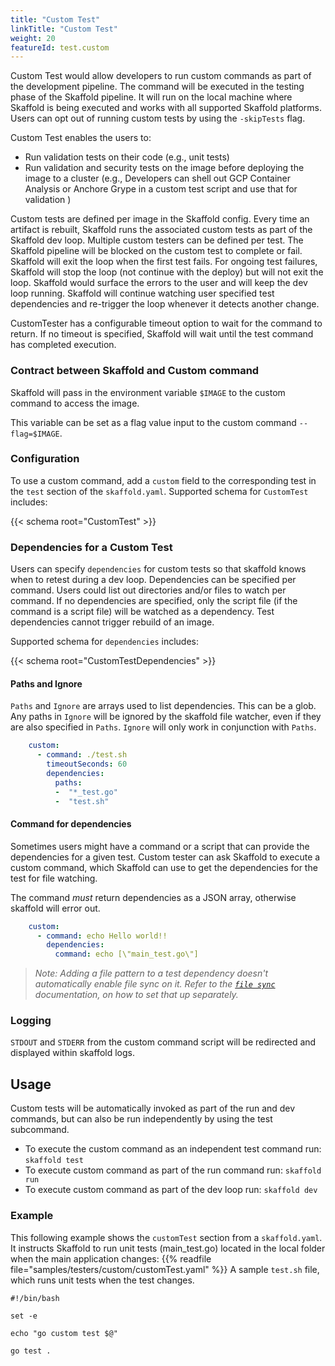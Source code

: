 ```yaml
---
title: "Custom Test"
linkTitle: "Custom Test"
weight: 20
featureId: test.custom
---
```



Custom Test would allow developers to run custom commands as part of the development pipeline. The command will be executed in the testing phase of the Skaffold pipeline. It will run on the local machine where Skaffold is being executed and works with all supported Skaffold platforms. Users can opt out of running custom tests by using the `-skipTests` flag.

Custom Test enables the users to:
- Run validation tests on their code (e.g., unit tests)
- Run validation and security tests on the image before deploying the image to a cluster (e.g., Developers can shell out GCP Container Analysis or Anchore Grype in a custom test script and use that for validation )

Custom tests are defined per image in the Skaffold config. Every time an artifact is rebuilt, Skaffold runs the associated custom tests as part of the Skaffold dev loop.
Multiple custom testers can be defined per test. The Skaffold pipeline will be blocked on the custom test to complete or fail. Skaffold will exit the loop when the first test fails. For ongoing test failures, Skaffold will stop the loop (not continue with the deploy) but will not exit the loop. Skaffold would surface the errors to the user and will keep the dev loop running. Skaffold will continue watching user specified test dependencies and re-trigger the loop whenever it detects another change. 

CustomTester has a configurable timeout option to wait for the command to return. If no timeout is specified, Skaffold will wait until the test command has completed execution. 

### Contract between Skaffold and Custom command

Skaffold will pass in the environment variable `$IMAGE` to the custom command to access the image.

This variable can be set as a flag value input to the custom command `--flag=$IMAGE`.


### Configuration

To use a custom command, add a `custom` field to the corresponding test in the `test` section of the `skaffold.yaml`.
Supported schema for `CustomTest` includes:

{{< schema root="CustomTest" >}}



### Dependencies for a Custom Test

Users can specify `dependencies` for custom tests so that skaffold knows when to retest during a dev loop. Dependencies can be specified per command. Users could list out directories and/or files to watch per command. If no dependencies are specified, only the script file (if the command is a script file) will be watched as a dependency. Test dependencies cannot trigger rebuild of an image.

Supported schema for `dependencies` includes:

{{< schema root="CustomTestDependencies" >}}


#### Paths and Ignore

`Paths` and `Ignore` are arrays used to list dependencies. This can be a glob.
Any paths in `Ignore` will be ignored by the skaffold file watcher, even if they are also specified in `Paths`.
`Ignore` will only work in conjunction with `Paths`.

```yaml
    custom:
      - command: ./test.sh
        timeoutSeconds: 60
        dependencies:
          paths:
          -  "*_test.go"
          -  "test.sh"
```

#### Command for dependencies

Sometimes users might have a command or a script that can provide the dependencies for a given test. Custom tester can ask Skaffold to execute a custom command, which Skaffold can use to get the dependencies for the test for file watching.

The command *must* return dependencies as a JSON array, otherwise skaffold will error out.

```yaml
    custom:
      - command: echo Hello world!!
        dependencies:
          command: echo [\"main_test.go\"] 
```

 
>*Note: Adding a file pattern to a test dependency doesn't automatically enable file sync on it.  Refer to the [`file sync`](https://skaffold.dev/docs/pipeline-stages/filesync/) documentation, on how to set that up separately.*


### Logging

`STDOUT` and `STDERR` from the custom command script will be redirected and displayed within skaffold logs.


## Usage

Custom tests will be automatically invoked as part of the run and dev commands, but can also be run independently by using the test subcommand.

- To execute the custom command as an independent test command run:
```skaffold test```
- To execute custom command as part of the run command run:
```skaffold run```
- To execute custom command as part of the dev loop run:
```skaffold dev```
### Example
This following example shows the `customTest` section from a `skaffold.yaml`.
It instructs Skaffold to run unit tests (main_test.go) located in the local folder when the main application changes:
{{% readfile file="samples/testers/custom/customTest.yaml" %}}
A sample `test.sh` file, which runs unit tests when the test changes.
```
#!/bin/bash

set -e

echo "go custom test $@"

go test .
```



